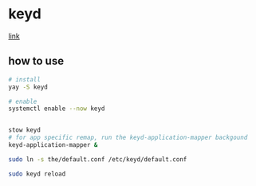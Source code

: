 # keyd

[link](https://github.com/rvaiya/keyd)


## how to use

```bash
# install
yay -S keyd

# enable
systemctl enable --now keyd


stow keyd
# for app specific remap, run the keyd-application-mapper backgound
keyd-application-mapper &

sudo ln -s the/default.conf /etc/keyd/default.conf

sudo keyd reload
```
